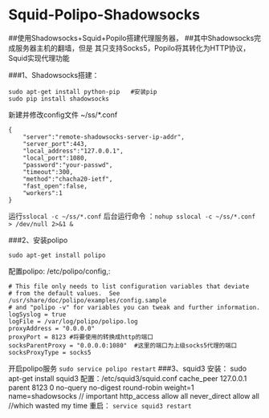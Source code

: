 # Squid-Polipo-Shadowsocks
##使用Shadowsocks+Squid+Popilo搭建代理服务器，
##其中Shadowsocks完成服务器主机的翻墙，但是 其只支持Socks5，Popilo将其转化为HTTP协议，Squid实现代理功能

###1、Shadowsocks搭建：
```
sudo apt-get install python-pip   #安装pip
sudo pip install shadowsocks 
```
新建并修改config文件  ~/ss/*.conf
```
{
	"server":"remote-shadowsocks-server-ip-addr",
	"server_port":443,
	"local_address":"127.0.0.1",
	"local_port":1080,
	"password":"your-passwd",
	"timeout":300,
	"method":"chacha20-ietf",
	"fast_open":false,
	"workers":1
}
```

运行```sslocal -c ~/ss/*.conf```
后台运行命令 ：```nohup sslocal -c ~/ss/*.conf > /dev/null 2>&1 & ```

###2、安装polipo

```sudo apt-get install polipo```

配置polipo:  /etc/polipo/config,:

```
# This file only needs to list configuration variables that deviate
# from the default values.  See /usr/share/doc/polipo/examples/config.sample
# and "polipo -v" for variables you can tweak and further information.
logSyslog = true
logFile = /var/log/polipo/polipo.log
proxyAddress = "0.0.0.0"
proxyPort = 8123 #将要使用的转换成http的端口
socksParentProxy = "0.0.0.0:1080"  #这里的端口为上级socks5代理的端口
socksProxyType = socks5
```

开启polipo服务
```sudo service polipo restart```
###3、squid3
安装： sudo apt-get install squid3
配置：/etc/squid3/squid.conf
cache_peer 127.0.0.1 parent 8123 0 no-query no-digest round-robin weight=1 name=shadowsocks // important
http_access allow all
never_direct allow all   //which wasted my time 
重启： `service squid3 restart`

